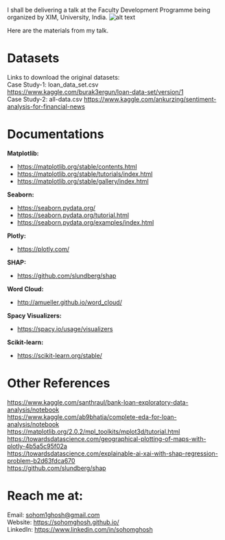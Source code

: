 I shall be delivering a talk at the Faculty Development Programme being organized by XIM, University, India.
![alt text](https://github.com/sohomghosh/Data_Visualization_FDP/raw/main/FDP%20on%20DSA%20Speakers_XIM%20University.png)

Here are the materials from my talk.

# Datasets
Links to download the original datasets: <br>
Case Study-1: loan_data_set.csv https://www.kaggle.com/burak3ergun/loan-data-set/version/1 <br>
Case Study-2: all-data.csv https://www.kaggle.com/ankurzing/sentiment-analysis-for-financial-news

# Documentations

**Matplotlib:**

*   https://matplotlib.org/stable/contents.html
*   https://matplotlib.org/stable/tutorials/index.html
*   https://matplotlib.org/stable/gallery/index.html

**Seaborn:**

*   https://seaborn.pydata.org/
*   https://seaborn.pydata.org/tutorial.html
*   https://seaborn.pydata.org/examples/index.html

**Plotly:**
*   https://plotly.com/

**SHAP:**
*   https://github.com/slundberg/shap

**Word Cloud:**
*   http://amueller.github.io/word_cloud/

**Spacy Visualizers:**
*   https://spacy.io/usage/visualizers

**Scikit-learn:**
*   https://scikit-learn.org/stable/

# Other References
https://www.kaggle.com/santhraul/bank-loan-exploratory-data-analysis/notebook <br>
https://www.kaggle.com/ab9bhatia/complete-eda-for-loan-analysis/notebook <br>
https://matplotlib.org/2.0.2/mpl_toolkits/mplot3d/tutorial.html <br>
https://towardsdatascience.com/geographical-plotting-of-maps-with-plotly-4b5a5c95f02a <br>
https://towardsdatascience.com/explainable-ai-xai-with-shap-regression-problem-b2d63fdca670 <br>
https://github.com/slundberg/shap

# Reach me at:
Email: sohom1ghosh@gmail.com <br>
Website: https://sohomghosh.github.io/ <br>
LinkedIn: https://www.linkedin.com/in/sohomghosh 
